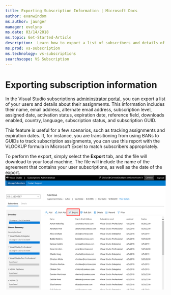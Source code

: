 ```yaml
---
title: Exporting Subscription Information | Microsoft Docs
author: evanwindom
ms.author: jaunger
manager: evelynp
ms.date: 03/14/2018
ms.topic: Get-Started-Article
description:  Learn how to export a list of subscribers and details of their subscription assignments.
ms.prod: vs-subscription
ms.technology: vs-subscriptions
searchscope: VS Subscription
---
```


# Exporting subscription information

In the Visual Studio subscriptions [admininstrator portal](https://manage.visualstudio.com), you can export a list of your users and details about their assignments. This information includes their name, email address, alternate email address, subscription level, assigned date, activation status, expiration date, reference field, downloads enabled, country, language, subscription status, and subscription GUID. 

This feature is useful for a few scenarios, such as tracking assignments and expiration dates. If, for instance, you are transitioning from using BANs to GUIDs to track subscription assignments, you can use this report with the VLOOKUP formula in Microsoft Excel to match subscribers appropriately.  

To perform the export, simply select the **Export** tab, and the file will download to your local machine. The file will include the name of the agreement that contains your user subscriptions, as well as the date of the export.  
        ![Export Subscribers](_img\exporting-subscriptions\exporting-subscriptions.png)
